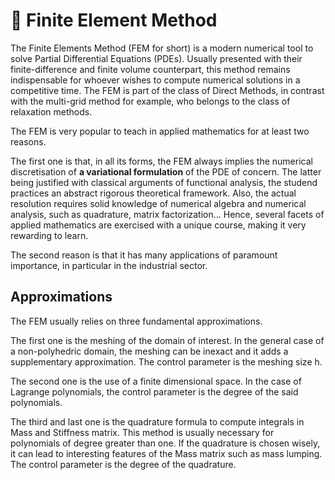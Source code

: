 # 🧱 Finite Element Method

The Finite Elements Method (FEM for short) is a modern numerical tool to solve Partial Differential Equations (PDEs). Usually
presented with their finite-difference and finite volume counterpart, this method remains indispensable for whoever 
wishes to compute numerical solutions in a competitive time. The FEM is part of the class of Direct Methods, in contrast with
the multi-grid method for example, who belongs to the class of relaxation methods.

The FEM is very popular to teach in applied mathematics for at least two reasons. 

The first one is that, in all its forms, the FEM always implies the numerical discretisation of
**a variational formulation** of the PDE of concern. The latter being justified with classical arguments of functional analysis, the studend practices an abstract rigorous theoretical framework. 
Also, the actual resolution requires solid knowledge of numerical algebra and numerical analysis, such as quadrature, matrix factorization...
Hence, several facets of applied mathematics are exercised with a unique course, making it very rewarding to learn.

The second reason is that it has many applications of paramount importance, in particular in the industrial sector.

## Approximations

The FEM usually relies on three fundamental approximations. 

The first one is the meshing of the domain of interest. In the general case of a non-polyhedric domain, the meshing can be inexact and it adds a supplementary
approximation. The control parameter is the meshing size h.

The second one is the use of a finite dimensional space. In the case of Lagrange polynomials, the control parameter is the degree of the 
said polynomials.

The third and last one is the quadrature formula to compute integrals in Mass and Stiffness matrix. This method is usually necessary for 
polynomials of degree greater than one. If the quadrature is chosen wisely, it can lead to interesting features of the Mass matrix such as mass lumping.
The control parameter is the degree of the quadrature.